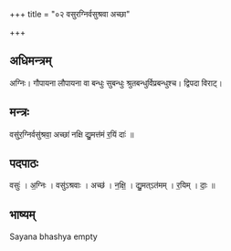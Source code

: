 +++
title = "०२ वसुरग्निर्वसुश्रवा अच्छा"

+++
## अधिमन्त्रम्
अग्निः। गौपायना लौपायना वा बन्धुः सुबन्धुः श्रुतबन्धुर्विप्रबन्धुश्च। द्विपदा विराट्।

## मन्त्रः
वसु॑र॒ग्निर्वसु॑श्रवा॒ अच्छा॑ नक्षि द्यु॒मत्त॑मं र॒यिं दाः॑ ॥

## पदपाठः
वसुः॑ । अ॒ग्निः । वसु॑ऽश्रवाः । अच्छ॑ । न॒क्षि॒ । द्यु॒मत्ऽत॑मम् । र॒यिम् । दाः॒ ॥

## भाष्यम्
Sayana bhashya empty